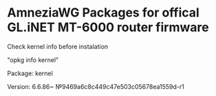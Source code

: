 # AmneziaWG Packages for offical GL.iNET MT-6000 router firmware


Check kernel info before instalation

"opkg info kernel"

Package: kernel

Version: 6.6.86~ №9469a6c8c449c47e503c05678ea1559d-r1
